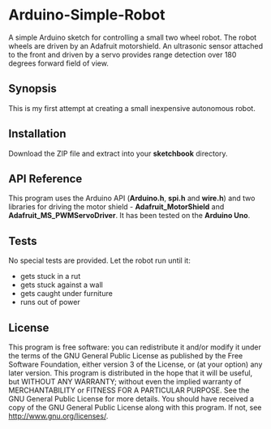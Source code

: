 # Arduino-Simple-Robot

A simple Arduino sketch for controlling a small two wheel robot. The robot wheels are driven by an Adafruit motorshield. An ultrasonic sensor attached to the front and driven by a servo provides range detection over 180 degrees forward field of view. 

## Synopsis

This is my first attempt at creating a small inexpensive autonomous robot.

## Installation

Download the ZIP file and extract into your **sketchbook** directory.

## API Reference

This program uses the Arduino API (**Arduino.h**, **spi.h** and **wire.h**) and two libraries for driving the motor shield - **Adafruit_MotorShield** and **Adafruit_MS_PWMServoDriver**. It has been tested on the **Arduino Uno**.

## Tests

No special tests are provided. Let the robot run until it:
- gets stuck in a rut
- gets stuck against a wall
- gets caught under furniture
- runs out of power

## License

This program is free software: you can redistribute it and/or modify it under the terms of the GNU General Public License as published by the Free Software Foundation, either version 3 of the License, or (at your option) any later version. This program is distributed in the hope that it will be useful, but WITHOUT ANY WARRANTY; without even the implied warranty of MERCHANTABILITY or FITNESS FOR A PARTICULAR PURPOSE. See the GNU General Public License for more details. You should have received a copy of the GNU General Public License along with this program. If not, see http://www.gnu.org/licenses/.
